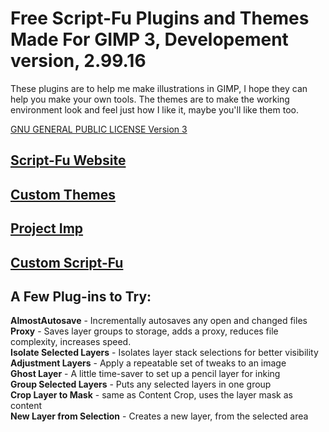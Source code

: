 # Free Script-Fu Plugins and Themes Made For GIMP 3, Developement version, 2.99.16

These plugins are to help me make illustrations in GIMP, I hope they can help you make your own tools. The themes are to make the working environment look and feel just how I like it, maybe you'll like them too. 

[GNU GENERAL PUBLIC LICENSE Version 3](https://github.com/script-fu/script-fu.github.io/blob/main/LICENSE)

## [Script-Fu Website](https://script-fu.github.io/)
## [Custom Themes](https://script-fu.github.io/2023/08/14/Themes.html)
## [Project Imp](https://script-fu.github.io/2023/11/21/ProjectImp.html)
## [Custom Script-Fu](https://script-fu.github.io/2022/12/04/Custom-Script-Fu-Procedures.html)

## A Few Plug-ins to Try:
**AlmostAutosave** - Incrementally  autosaves any open and changed files  
**Proxy** - Saves layer groups to storage, adds a proxy, reduces file complexity, increases speed.  
**Isolate Selected Layers** - Isolates layer stack selections for better visibility  
**Adjustment Layers** - Apply a repeatable set of tweaks to an image  
**Ghost Layer** - A little time-saver to set up a pencil layer for inking  
**Group Selected Layers** - Puts any selected layers in one group  
**Crop Layer to Mask** - same as Content Crop, uses the layer mask as content  
**New Layer from Selection** - Creates a new layer, from the selected area



